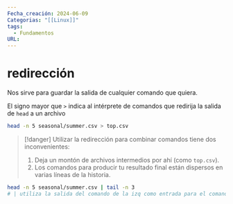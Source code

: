 ```yaml
---
Fecha_creación: 2024-06-09
Categorias: "[[Linux]]"
tags:
  - Fundamentos
URL:
---
```

# redirección 

Nos sirve para guardar la salida de cualquier comando que quiera.

El signo mayor que `>` indica al intérprete de comandos que redirija la salida de `head` a un archivo
```bash
head -n 5 seasonal/summer.csv > top.csv
```


> [!danger] Utilizar la redirección para combinar comandos tiene dos inconvenientes:
> 1. Deja un montón de archivos intermedios por ahí (como `top.csv`).
>2. Los comandos para producir tu resultado final están dispersos en varias líneas de la historia.


```bash
head -n 5 seasonal/summer.csv | tail -n 3
# | utiliza la salida del comando de la izq como entrada para el comando de la derecha
```